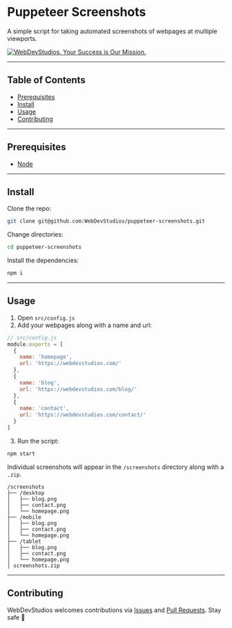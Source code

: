 # Puppeteer Screenshots <!-- omit in toc -->

A simple script for taking automated screenshots of webpages at multiple viewports.

[![WebDevStudios. Your Success is Our Mission.](https://webdevstudios.com/wp-content/uploads/2018/04/wds-github-banner.png)](https://webdevstudios.com/contact/)

---

## Table of Contents <!-- omit in toc -->

- [Prerequisites](#prerequisites)
- [Install](#install)
- [Usage](#usage)
- [Contributing](#contributing)

---

## Prerequisites

- [Node](https://nodejs.org/en/)

---

## Install

Clone the repo:

```bash
git clone git@github.com:WebDevStudios/puppeteer-screenshots.git
```

Change directories:

```bash
cd puppeteer-screenshots
```

Install the dependencies:

```bash
npm i
```

---

## Usage

1. Open `src/config.js`
2. Add your webpages along with a name and url:

```js
// src/config.js
module.exports = [
  {
    name: 'homepage',
    url: 'https://webdevstudios.com/'
  },
  {
    name: 'blog',
    url: 'https://webdevstudios.com/blog/'
  },
  {
    name: 'contact',
    url: 'https://webdevstudios.com/contact/'
  }
]
```

3. Run the script:

```bash
npm start
```

Individual screenshots will appear in the `/screenshots` directory along with a `.zip`.

```text
/screenshots
├── /desktop
│   ├── blog.png
│   ├── contact.png
│   └── homepage.png
├── /mobile
│   ├── blog.png
│   ├── contact.png
│   └── homepage.png
├── /tablet
│   ├── blog.png
│   ├── contact.png
│   └── homepage.png
│ screenshots.zip
```

---

## Contributing

WebDevStudios welcomes contributions via [Issues](https://github.com/WebDevStudios/puppeteer-screenshots/issues) and [Pull Requests](https://github.com/WebDevStudios/puppeteer-screenshots/pulls). Stay safe 🍻

